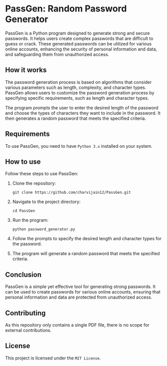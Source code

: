 # PassGen: Random Password Generator

PassGen is a Python program designed to generate strong and secure passwords. It helps users create complex passwords that are difficult to guess or crack. These generated passwords can be utilized for various online accounts, enhancing the security of personal information and data, and safeguarding them from unauthorized access.

## How it works

The password generation process is based on algorithms that consider various parameters such as length, complexity, and character types. PassGen allows users to customize the password generation process by specifying specific requirements, such as length and character types.

The program prompts the user to enter the desired length of the password and choose the types of characters they want to include in the password. It then generates a random password that meets the specified criteria.

## Requirements

To use PassGen, you need to have `Python 3.x` installed on your system.

## How to use

Follow these steps to use PassGen:

1. Clone the repository:
   ```
   git clone https://github.com/charvijain12/PassGen.git
   ```

2. Navigate to the project directory:
   ```
   cd PassGen
   ```

3. Run the program:
   ```
   python password_generator.py
   ```

4. Follow the prompts to specify the desired length and character types for the password.

5. The program will generate a random password that meets the specified criteria.

## Conclusion

PassGen is a simple yet effective tool for generating strong passwords. It can be used to create passwords for various online accounts, ensuring that personal information and data are protected from unauthorized access.

## Contributing

As this repository only contains a single PDF file, there is no scope for external contributions.

## License

This project is licensed under the `MIT License`.
